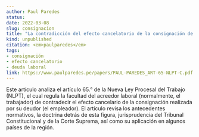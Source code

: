 ```yaml
---
author: Paul Paredes
status: 
date: 2022-03-08
slug: consignacion
title: "La contradicción del efecto cancelatorio de la consignación de una de una deuda laboral"
kind: unpublished
citation: <em>paulparedes</em>
tags:
- consignación
- efecto cancelatorio
- deuda laboral
link: https://www.paulparedes.pe/papers/PAUL-PAREDES_ART-65-NLPT-C.pdf
---
```


Este artículo analiza el artículo 65.° de la Nueva Ley Procesal del Trabajo (NLPT), el cual regula la facultad del acreedor laboral (normalmente, el trabajador) de contradecir el efecto cancelario de la consignación realizada por su deudor (el empleador). El artículo revisa los antecedentes normativos, la doctrina detrás de esta figura, jurisprudencia del Tribunal Constitucional y de la Corte Suprema, así como su aplicación en algunos países de la región.

